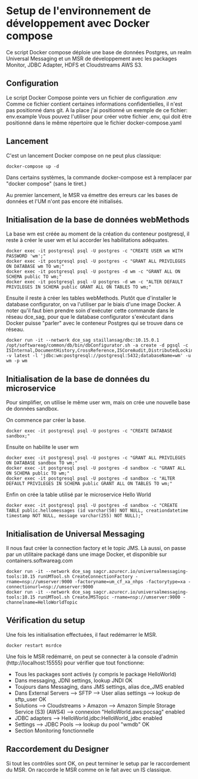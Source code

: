 # Setup de l'environnement de développement avec Docker compose

Ce script Docker compose déploie une base de données Postgres, un realm Universal Messaging et un MSR de développement avec les packages Monitor, JDBC Adapter, HDFS et Cloudstreams AWS S3.

##  Configuration

Le script Docker Compose pointe vers un fichier de configuration .env
Comme ce fichier contient certaines informations confidentielles, il n'est pas positionné dans git.
A la place j'ai positionné un exemple de ce fichier: env.example
Vous pouvez l'utiliser pour créer votre fichier .env, qui doit être positionné dans le même répertoire que le fichier docker-compose.yaml

##  Lancement

C'est un lancement Docker compose on ne peut plus classique:
```
docker-compose up -d
```
Dans certains systèmes, la commande docker-compose est à remplacer par "docker compose" (sans le tiret.)

Au premier lancement, le MSR va émettre des erreurs car les bases de données et l'UM n'ont pas encore été initialisés.

##  Initialisation de la base de données webMethods

La base wm est créée au moment de la création du conteneur postgresql, il reste à créer le user wm et lui accorder les habilitations adéquates.

```
docker exec -it postgresql psql -U postgres -c "CREATE USER wm WITH PASSWORD 'wm';"
docker exec -it postgresql psql -U postgres -c "GRANT ALL PRIVILEGES ON DATABASE wm TO wm;"
docker exec -it postgresql psql -U postgres -d wm -c "GRANT ALL ON SCHEMA public TO wm;"
docker exec -it postgresql psql -U postgres -d wm -c "ALTER DEFAULT PRIVILEGES IN SCHEMA public GRANT ALL ON TABLES TO wm;"
```

Ensuite il reste à créer les tables webMethods.
Plutôt que d'installer le database configurator, on va l'utiliser par le biais d'une image Docker.
A noter qu'il faut bien prendre soin d'exécuter cette commande dans le réseau dce_sag, pour que le database configurator s'exécutant dans Docker puisse "parler" avec le conteneur Postgres qui se trouve dans ce réseau.

```
docker run -it --network dce_sag staillansag/dbc:10.15.0.1 /opt/softwareag/common/db/bin/dbConfigurator.sh -a create -d pgsql -c ISInternal,DocumentHistory,CrossReference,ISCoreAudit,DistributedLocking,ProcessAudit -v latest -l 'jdbc:wm:postgresql://postgresql:5432;databaseName=wm' -u wm -p wm
```

##  Initialisation de la base de données du microservice

Pour simplifier, on utilise le même user wm, mais on crée une nouvelle base de données sandbox.

On commence par créer la base.
```
docker exec -it postgresql psql -U postgres -c "CREATE DATABASE sandbox;"
```

Ensuite on habilite le user wm
```
docker exec -it postgresql psql -U postgres -c "GRANT ALL PRIVILEGES ON DATABASE sandbox TO wm;"
docker exec -it postgresql psql -U postgres -d sandbox -c "GRANT ALL ON SCHEMA public TO wm;"
docker exec -it postgresql psql -U postgres -d sandbox -c "ALTER DEFAULT PRIVILEGES IN SCHEMA public GRANT ALL ON TABLES TO wm;"
```

Enfin on crée la table utilisé par le microservice Hello World
```
docker exec -it postgresql psql -U postgres -d sandbox -c "CREATE TABLE public.hellomessages (id varchar(50) NOT NULL, creationdatetime timestamp NOT NULL, message varchar(255) NOT NULL);"
```

##  Initialisation de Universal Messaging

Il nous faut créer la connection factory et le topic JMS.
Là aussi, on passe par un utilitaire packagé dans une image Docker, et disponible sur containers.softwareag.com

```
docker run -it --network dce_sag sagcr.azurecr.io/universalmessaging-tools:10.15 runUMTool.sh CreateConnectionFactory -rname=nsp://umserver:9000 -factoryname=um_cf_xa_nhps -factorytype=xa -connectionurl=nsp://umserver:9000
docker run -it --network dce_sag sagcr.azurecr.io/universalmessaging-tools:10.15 runUMTool.sh CreateJMSTopic -rname=nsp://umserver:9000 -channelname=HelloWorldTopic
```

##  Vérification du setup

Une fois les initialisation effectuées, il faut redémarrer le MSR.
```
docker restart msrdce
```

Une fois le MSR redémarré, on peut se connecter à la console d'admin (http://localhost:15555) pour vérifier que tout fonctionne:
-   Tous les packages sont activés (y compris le package HelloWorld)
-   Dans messaging, JDNI settings, lookup JNDI OK
-   Toujours dans Messaging, dans JMS settings, alias dce_JMS enabled
-   Dans External Servers --> SFTP --> User alias settings --> lookup de sftp_user OK
-   Solutions --> Cloudstreams > Amazon --> Amazon Simple Storage Service (S3) (AWS4) --> connexion "HelloWorld.aws:pocsag" enabled
-   JDBC adapters --> HelloWorld.jdbc:HelloWorld_jdbc enabled
-   Settings --> JDBC Pools --> lookup du pool "wmdb" OK
-   Section Monitoring fonctionnelle

##  Raccordement du Designer

Si tout les contrôles sont OK, on peut terminer le setup par le raccordement du MSR.
On raccorde le MSR comme on le fait avec un IS classique.
